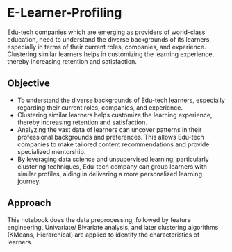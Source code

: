 # E-Learner-Profiling
Edu-tech companies which are emerging as providers of world-class education, need to understand the diverse backgrounds of its learners, especially in terms of their current roles, companies, and experience. Clustering similar learners helps in customizing the learning experience, thereby
increasing retention and satisfaction.

## Objective
- To understand the diverse backgrounds of Edu-tech learners, especially regarding their current roles, companies, and experience. 
- Clustering similar learners helps customize the learning experience, thereby increasing retention and satisfaction. 
- Analyzing the vast data of learners can uncover patterns in their professional backgrounds and preferences. This allows Edu-tech companies to make tailored content recommendations and provide specialized mentorship. 
- By leveraging data science and unsupervised learning, particularly clustering techniques, Edu-tech company can group learners with similar profiles, aiding in delivering a more personalized learning journey.

## Approach
This notebook does the data preprocessing, followed by feature engineering, Univariate/ Bivariate analysis, and later clustering algorithms (KMeans, Hierarchical) are applied to identify the characteristics of learners.

